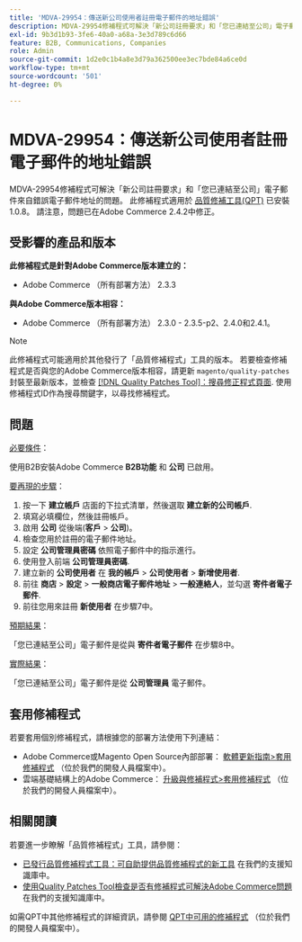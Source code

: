 ```yaml
---
title: 'MDVA-29954：傳送新公司使用者註冊電子郵件的地址錯誤'
description: MDVA-29954修補程式可解決「新公司註冊要求」和「您已連結至公司」電子郵件來自錯誤電子郵件地址的問題。 安裝[Quality Patches Tool (QPT)](/help/announcements/adobe-commerce-announcements/magento-quality-patches-released-new-tool-to-self-serve-quality-patches.md) 1.0.8時，即可使用此修補程式。 請注意，問題已在Adobe Commerce 2.4.2中修正。
exl-id: 9b3d1b93-3fe6-40a0-a68a-3e3d789c6d66
feature: B2B, Communications, Companies
role: Admin
source-git-commit: 1d2e0c1b4a8e3d79a362500ee3ec7bde84a6ce0d
workflow-type: tm+mt
source-wordcount: '501'
ht-degree: 0%

---
```


# MDVA-29954：傳送新公司使用者註冊電子郵件的地址錯誤

MDVA-29954修補程式可解決「新公司註冊要求」和「您已連結至公司」電子郵件來自錯誤電子郵件地址的問題。 此修補程式適用於 [品質修補工具(QPT)](/help/announcements/adobe-commerce-announcements/magento-quality-patches-released-new-tool-to-self-serve-quality-patches.md) 已安裝1.0.8。 請注意，問題已在Adobe Commerce 2.4.2中修正。

## 受影響的產品和版本

**此修補程式是針對Adobe Commerce版本建立的：**

* Adobe Commerce （所有部署方法） 2.3.3

**與Adobe Commerce版本相容：**

* Adobe Commerce （所有部署方法） 2.3.0 - 2.3.5-p2、2.4.0和2.4.1。

>[!NOTE]
>
>此修補程式可能適用於其他發行了「品質修補程式」工具的版本。 若要檢查修補程式是否與您的Adobe Commerce版本相容，請更新 `magento/quality-patches` 封裝至最新版本，並檢查 [[!DNL Quality Patches Tool]：搜尋修正程式頁面](https://devdocs.magento.com/quality-patches/tool.html#patch-grid). 使用修補程式ID作為搜尋關鍵字，以尋找修補程式。

## 問題

<u>必要條件</u>：

使用B2B安裝Adobe Commerce **B2B功能** 和 **公司** 已啟用。

<u>要再現的步驟</u>：

1. 按一下 **建立帳戶** 店面的下拉式清單，然後選取 **建立新的公司帳戶**.
1. 填寫必填欄位，然後註冊帳戶。
1. 啟用 **公司** 從後端(**客戶** > **公司**)。
1. 檢查您用於註冊的電子郵件地址。
1. 設定 **公司管理員密碼** 依照電子郵件中的指示進行。
1. 使用登入前端 **公司管理員密碼**.
1. 建立新的 **公司使用者** 在 **我的帳戶** > **公司使用者** > **新增使用者**.
1. 前往 **商店** > **設定** > **一般商店電子郵件地址** > **一般連絡人**，並勾選 **寄件者電子郵件**.
1. 前往您用來註冊 **新使用者** 在步驟7中。

<u>預期結果</u>：

「您已連結至公司」電子郵件是從與 **寄件者電子郵件** 在步驟8中。

<u>實際結果</u>：

「您已連結至公司」電子郵件是從 **公司管理員** 電子郵件。

## 套用修補程式

若要套用個別修補程式，請根據您的部署方法使用下列連結：

* Adobe Commerce或Magento Open Source內部部署： [軟體更新指南>套用修補程式](https://devdocs.magento.com/guides/v2.4/comp-mgr/patching/mqp.html) （位於我們的開發人員檔案中）。
* 雲端基礎結構上的Adobe Commerce： [升級與修補程式>套用修補程式](https://devdocs.magento.com/cloud/project/project-patch.html) （位於我們的開發人員檔案中）。

## 相關閱讀

若要進一步瞭解「品質修補程式」工具，請參閱：

* [已發行品質修補程式工具：可自助提供品質修補程式的新工具](/help/announcements/adobe-commerce-announcements/magento-quality-patches-released-new-tool-to-self-serve-quality-patches.md) 在我們的支援知識庫中。
* [使用Quality Patches Tool檢查是否有修補程式可解決Adobe Commerce問題](/help/support-tools/patches-available-in-qpt-tool/check-patch-for-magento-issue-with-magento-quality-patches.md) 在我們的支援知識庫中。

如需QPT中其他修補程式的詳細資訊，請參閱 [QPT中可用的修補程式](https://devdocs.magento.com/quality-patches/tool.html#patch-grid) （位於我們的開發人員檔案中）。
